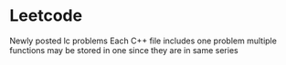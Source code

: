 # Leetcode
Newly posted lc problems
Each C++ file includes one problem
multiple functions may be stored in one since they are in same series
